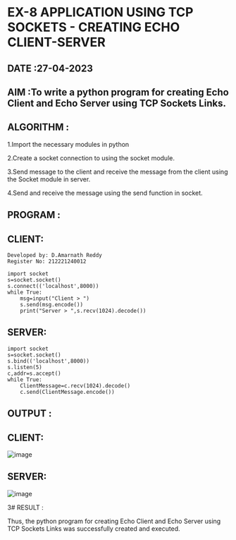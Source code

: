 # EX-8 APPLICATION USING TCP SOCKETS - CREATING ECHO CLIENT-SERVER

## DATE :27-04-2023

## AIM :To write a python program for creating Echo Client and Echo Server using TCP Sockets Links.


## ALGORITHM :
1.Import the necessary modules in python

2.Create a socket connection to using the socket module.

3.Send message to the client and receive the message from the client using the Socket module in server.

4.Send and receive the message using the send function in socket.

## PROGRAM :
## CLIENT:
```
Developed by: D.Amarnath Reddy
Register No: 212221240012
```
~~~
import socket
s=socket.socket()
s.connect(('localhost',8000))
while True:
    msg=input("Client > ")
    s.send(msg.encode())
    print("Server > ",s.recv(1024).decode())
~~~
## SERVER:
~~~
import socket
s=socket.socket()
s.bind(('localhost',8000))
s.listen(5)
c,addr=s.accept()
while True:
    ClientMessage=c.recv(1024).decode()
    c.send(ClientMessage.encode())
~~~

## OUTPUT :
## CLIENT:
![image](https://github.com/NAGINENIROHITH/EX-8/assets/118344049/36aba797-badd-46a0-be3e-f1b63d7dc5fc)

## SERVER:
![image](https://github.com/NAGINENIROHITH/EX-8/assets/118344049/c1c0a831-0e0e-4553-8f2f-8826750bd6c6)


3# RESULT :

Thus, the python program for creating Echo Client and Echo Server using TCP Sockets Links was successfully created and executed.
